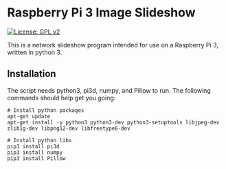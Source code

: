 # Raspberry Pi 3 Image Slideshow #

[![License: GPL v2](https://img.shields.io/badge/License-GPL%20v2-blue.svg)](https://www.gnu.org/licenses/old-licenses/gpl-2.0.en.html)

This is a network slideshow program intended for use on a Raspberry Pi 3, written in python 3.

## Installation ##

The script needs python3, pi3d, numpy, and Pillow to run.  The following commands should help get you going:

```
# Install python packages
apt-get update
apt-get install -y python3 python3-dev python3-setuptools libjpeg-dev zlib1g-dev libpng12-dev libfreetype6-dev

# Install python libs
pip3 install pi3d
pip3 install numpy
pip3 install Pillow
```

